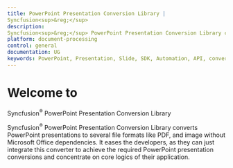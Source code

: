 ```yaml
---
title: PowerPoint Presentation Conversion Library | 
Syncfusion<sup>&reg;</sup>
description:  
Syncfusion<sup>&reg;</sup> PowerPoint Presentation Conversion Library converts PowerPoint presentations to PDF, and image without Microsoft Office dependencies.
platform: document-processing
control: general
documentation: UG
keywords: PowerPoint, Presentation, Slide, SDK, Automation, API, convert
---
```


# Welcome to 
Syncfusion<sup>&reg;</sup> PowerPoint Presentation Conversion Library


Syncfusion<sup>&reg;</sup> PowerPoint Presentation Conversion Library converts PowerPoint presentations to several file formats like PDF, and image without Microsoft Office dependencies. It eases the developers, as they can just integrate this converter to achieve the required PowerPoint presentation conversions and concentrate on core logics of their application.
